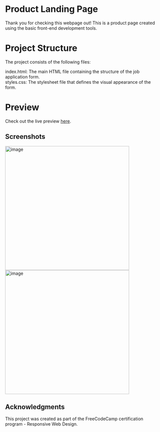 # Product Landing Page

Thank you for checking this webpage out! This is a product page created using the basic front-end development tools.

# Project Structure

The project consists of the following files:

index.html: The main HTML file containing the structure of the job application form.<br>
styles.css: The stylesheet file that defines the visual appearance of the form.

# Preview
Check out the live preview [here]([https://souri-droid.github.io/product-landing-page/](https://sourabhaprasad.github.io/product-landing-page/)).

## Screenshots
<div>
  <img width="400" alt="image" src="https://github.com/souri-droid/product-landing-page/assets/70069572/766e3900-02ae-48bb-b94f-fcef3e746e74">
  <img width="400" alt="image" src="https://github.com/souri-droid/product-landing-page/assets/70069572/af763c36-cd1d-477a-a0a8-50085996ed27">
</div>

## Acknowledgments
This project was created as part of the FreeCodeCamp certification program - Responsive Web Design.

